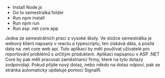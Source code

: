 - Install Node.js
- Go to semestralka folder
- Run npm install
- Run npm run
- Run asp .net core app


Jedna ze semestrálních prací z vysoké školy. Ve složce semestrálka je webový klient napsaný v reactu a typescriptu, ten získává dáta, a posílá data na .net core web api. Tuto aplikaci by měli používat uživatelé pro reportování problémů s určitým produktem. Aplikaci napsanou v ASP .NET Core 
by pak měli pracovat zaměstnanci firmy, které na tyto dotazy zodpovídají. Pokud příjde nový dotaz, nebo někdo na dotaz odpoví, pak se stránka automaticky updatuje pomocí SignalR.
